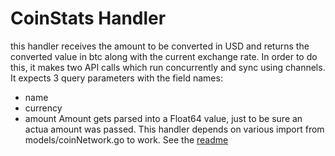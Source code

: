 # CoinStats Handler

this handler receives the amount to be converted in USD and returns the converted value in btc along with the current exchange rate. In order to do this, it makes two API calls which run concurrently and sync using channels.
It expects 3 query parameters with the field names:

- name
- currency
- amount
Amount gets parsed into a Float64 value, just to be sure an actua amount was passed. This handler depends on various import from models/coinNetwork.go to work. See the [readme](../../models/README.md)
